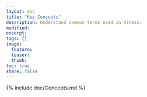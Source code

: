 ```yaml
---
layout: doc
title: "Key Concepts"
description: Understand common terms used in Vitess.
modified:
excerpt:
tags: []
image:
  feature:
  teaser:
  thumb:
toc: true
share: false
---
```


{% include doc/Concepts.md %}
